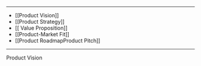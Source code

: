 
---
- [[Product Vision]]
- [[Product Strategy]]
- [[ Value Proposition]]
- [[Product-Market Fit]]
- [[Product RoadmapProduct Pitch]]
---
Product Vision
